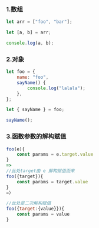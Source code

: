 ### 1.数组

```js
let arr = ["foo", "bar"];

let [a, b] = arr;

console.log(a, b);
```



### 2.对象

```js
let foo = {
    name: "foo",
    sayName() {
        console.log("lalala");
    },
};

let { sayName } = foo;

sayName();
```



### 3.函数参数的解构赋值

```js
foo(e){
    const params = e.target.value
}
=>
//此处target由 e 解构赋值而来
foo({target}){
    const params = target.value
}
=〉

//此处是二次解构赋值
foo({target:{value}}){
    const params = value
}
```

